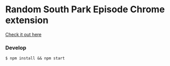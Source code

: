 # Random South Park Episode Chrome extension

[Check it out here](https://chrome.google.com/webstore/detail/random-south-park-episode/gnejpgpadafimefcjbhnglbnfbboakjf?hl=en)

### Develop

```
$ npm install && npm start
```
